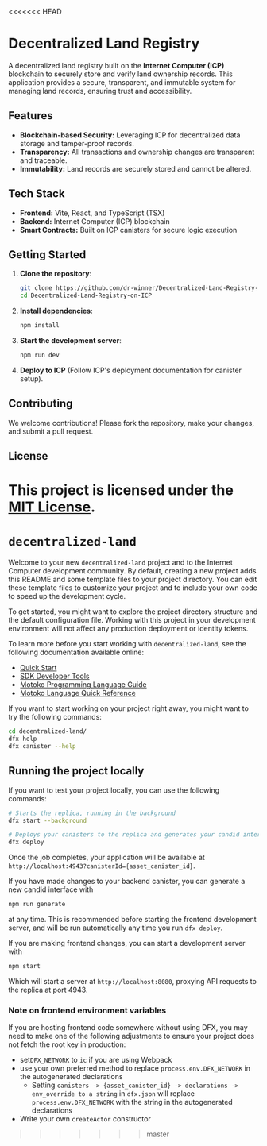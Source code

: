 <<<<<<< HEAD
# Decentralized Land Registry

A decentralized land registry built on the **Internet Computer (ICP)** blockchain to securely store and verify land ownership records. This application provides a secure, transparent, and immutable system for managing land records, ensuring trust and accessibility.

## Features
- **Blockchain-based Security:** Leveraging ICP for decentralized data storage and tamper-proof records.
- **Transparency:** All transactions and ownership changes are transparent and traceable.
- **Immutability:** Land records are securely stored and cannot be altered.

## Tech Stack
- **Frontend:** Vite, React, and TypeScript (TSX)
- **Backend:** Internet Computer (ICP) blockchain
- **Smart Contracts:** Built on ICP canisters for secure logic execution

## Getting Started
1. **Clone the repository**:
   ```bash
   git clone https://github.com/dr-winner/Decentralized-Land-Registry-on-ICP.git
   cd Decentralized-Land-Registry-on-ICP
   ```

2. **Install dependencies**:
   ```bash
   npm install
   ```

3. **Start the development server**:
   ```bash
   npm run dev
   ```

4. **Deploy to ICP** (Follow ICP's deployment documentation for canister setup).

## Contributing
We welcome contributions! Please fork the repository, make your changes, and submit a pull request.

## License
This project is licensed under the [MIT License](LICENSE).
=======
# `decentralized-land`

Welcome to your new `decentralized-land` project and to the Internet Computer development community. By default, creating a new project adds this README and some template files to your project directory. You can edit these template files to customize your project and to include your own code to speed up the development cycle.

To get started, you might want to explore the project directory structure and the default configuration file. Working with this project in your development environment will not affect any production deployment or identity tokens.

To learn more before you start working with `decentralized-land`, see the following documentation available online:

- [Quick Start](https://internetcomputer.org/docs/current/developer-docs/setup/deploy-locally)
- [SDK Developer Tools](https://internetcomputer.org/docs/current/developer-docs/setup/install)
- [Motoko Programming Language Guide](https://internetcomputer.org/docs/current/motoko/main/motoko)
- [Motoko Language Quick Reference](https://internetcomputer.org/docs/current/motoko/main/language-manual)

If you want to start working on your project right away, you might want to try the following commands:

```bash
cd decentralized-land/
dfx help
dfx canister --help
```

## Running the project locally

If you want to test your project locally, you can use the following commands:

```bash
# Starts the replica, running in the background
dfx start --background

# Deploys your canisters to the replica and generates your candid interface
dfx deploy
```

Once the job completes, your application will be available at `http://localhost:4943?canisterId={asset_canister_id}`.

If you have made changes to your backend canister, you can generate a new candid interface with

```bash
npm run generate
```

at any time. This is recommended before starting the frontend development server, and will be run automatically any time you run `dfx deploy`.

If you are making frontend changes, you can start a development server with

```bash
npm start
```

Which will start a server at `http://localhost:8080`, proxying API requests to the replica at port 4943.

### Note on frontend environment variables

If you are hosting frontend code somewhere without using DFX, you may need to make one of the following adjustments to ensure your project does not fetch the root key in production:

- set`DFX_NETWORK` to `ic` if you are using Webpack
- use your own preferred method to replace `process.env.DFX_NETWORK` in the autogenerated declarations
  - Setting `canisters -> {asset_canister_id} -> declarations -> env_override to a string` in `dfx.json` will replace `process.env.DFX_NETWORK` with the string in the autogenerated declarations
- Write your own `createActor` constructor
>>>>>>> master
